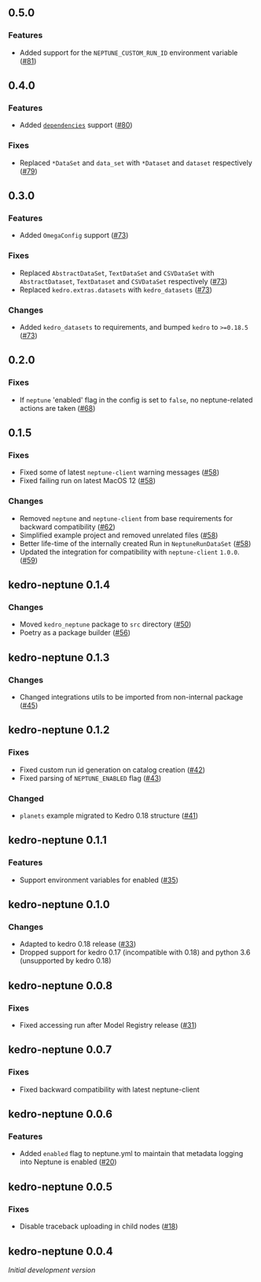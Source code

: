 ## 0.5.0

### Features
- Added support for the `NEPTUNE_CUSTOM_RUN_ID` environment variable ([#81](https://github.com/neptune-ai/kedro-neptune/pull/81))

## 0.4.0

### Features
- Added [`dependencies`](https://docs.neptune.ai/logging/dependencies/) support ([#80](https://github.com/neptune-ai/kedro-neptune/pull/80))

### Fixes
- Replaced `*DataSet` and `data_set` with `*Dataset` and `dataset` respectively ([#79](https://github.com/neptune-ai/kedro-neptune/pull/79))

## 0.3.0

### Features
- Added `OmegaConfig` support ([#73](https://github.com/neptune-ai/kedro-neptune/pull/73))

### Fixes
- Replaced `AbstractDataSet`, `TextDataSet` and `CSVDataSet` with `AbstractDataset`, `TextDataset` and `CSVDataSet` respectively ([#73](https://github.com/neptune-ai/kedro-neptune/pull/73))
- Replaced `kedro.extras.datasets` with `kedro_datasets` ([#73](https://github.com/neptune-ai/kedro-neptune/pull/73))

### Changes
- Added `kedro_datasets` to requirements, and bumped `kedro` to `>=0.18.5` ([#73](https://github.com/neptune-ai/kedro-neptune/pull/73))

## 0.2.0

### Fixes
- If `neptune` 'enabled' flag in the config is set to `false`, no neptune-related actions are taken ([#68](https://github.com/neptune-ai/kedro-neptune/pull/68))


##  0.1.5

### Fixes
- Fixed some of latest `neptune-client` warning messages ([#58](https://github.com/neptune-ai/kedro-neptune/pull/58))
- Fixed failing run on latest MacOS 12 ([#58](https://github.com/neptune-ai/kedro-neptune/pull/58))

### Changes
- Removed `neptune` and `neptune-client` from base requirements for backward compatibility ([#62](https://github.com/neptune-ai/kedro-neptune/pull/62))
- Simplified example project and removed unrelated files ([#58](https://github.com/neptune-ai/kedro-neptune/pull/58))
- Better life-time of the internally created Run in `NeptuneRunDataSet` ([#58](https://github.com/neptune-ai/kedro-neptune/pull/58))
- Updated the integration for compatibility with `neptune-client` `1.0.0`. ([#59](https://github.com/neptune-ai/kedro-neptune/pull/59))

## kedro-neptune 0.1.4

### Changes
- Moved `kedro_neptune` package to `src` directory ([#50](https://github.com/neptune-ai/kedro-neptune/pull/50))
- Poetry as a package builder ([#56](https://github.com/neptune-ai/kedro-neptune/pull/56))

## kedro-neptune 0.1.3

### Changes
- Changed integrations utils to be imported from non-internal package ([#45](https://github.com/neptune-ai/kedro-neptune/pull/45))

## kedro-neptune 0.1.2

### Fixes
- Fixed custom run id generation on catalog creation ([#42](https://github.com/neptune-ai/kedro-neptune/pull/42))
- Fixed parsing of `NEPTUNE_ENABLED` flag ([#43](https://github.com/neptune-ai/kedro-neptune/pull/43))

### Changed
- `planets` example migrated to Kedro 0.18 structure ([#41](https://github.com/neptune-ai/kedro-neptune/pull/41))

## kedro-neptune 0.1.1

### Features
- Support environment variables for enabled ([#35](https://github.com/neptune-ai/kedro-neptune/pull/35))

## kedro-neptune 0.1.0

### Changes
- Adapted to kedro 0.18 release ([#33](https://github.com/neptune-ai/kedro-neptune/pull/33))
- Dropped support for kedro 0.17 (incompatible with 0.18) and python 3.6 (unsupported by kedro 0.18)

## kedro-neptune 0.0.8

### Fixes
- Fixed accessing run after Model Registry release ([#31](https://github.com/neptune-ai/kedro-neptune/pull/31))

## kedro-neptune 0.0.7

### Fixes
- Fixed backward compatibility with latest neptune-client

## kedro-neptune 0.0.6

### Features
- Added `enabled` flag to neptune.yml to maintain that metadata logging into Neptune is enabled ([#20](https://github.com/neptune-ai/kedro-neptune/pull/20))

## kedro-neptune 0.0.5

### Fixes
- Disable traceback uploading in child nodes ([#18](https://github.com/neptune-ai/kedro-neptune/pull/18))

## kedro-neptune 0.0.4

_Initial development version_
